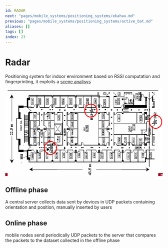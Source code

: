 ```yaml
---
id: RADAR
next: "pages/mobile_systems/positioning_systems/ekahau.md"
previous: "pages/mobile_systems/positioning_systems/active_bat.md"
aliases: []
tags: []
index: 23
---
```


# Radar

Positioning system for indoor environment based on RSSI computation and fingerprinting, it exploits a [scene analisys](mobile_systems/positioning_systems/base_techniques.md#scene%20analysis)

![](assets/mobile_systems/Pasted%20image%2020240609155153.png)

## Offline phase

A central server collects data sent by devices in UDP packets containing orientation and position, manually inserted by users

## Online phase

mobile nodes send periodically UDP packets to the server that compares the packets to the dataset collected in the offline phase
